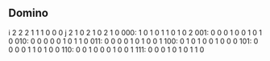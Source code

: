 

## Domino

i      2 2 2 1 1 1 0 0 0
j      2 1 0 2 1 0 2 1 0
000: 1 0 1 0 1 1 0 1 0 2
001: 0 0 0 1 0 0 1 0 1 0
010: 0 0 0 0 0 1 0 1 1 0
011: 0 0 0 0 1 0 1 0 0 1
100: 0 1 0 1 0 0 1 0 0 0
101: 0 0 0 0 1 1 0 1 0 0
110: 0 0 1 0 0 0 1 0 0 1
111: 0 0 0 1 0 1 0 1 1 0
